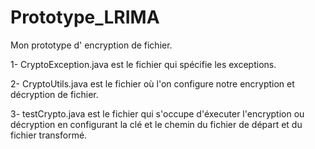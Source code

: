 # Prototype_LRIMA
Mon prototype d'
encryption de fichier.


1- CryptoException.java est le fichier qui spécifie les exceptions.

2- CryptoUtils.java est le fichier où l'on configure notre encryption et décryption de fichier.

3- testCrypto.java est le fichier qui s'occupe d'éxecuter l'encryption ou décryption en configurant la clé et le chemin du fichier de départ et du fichier transformé.


